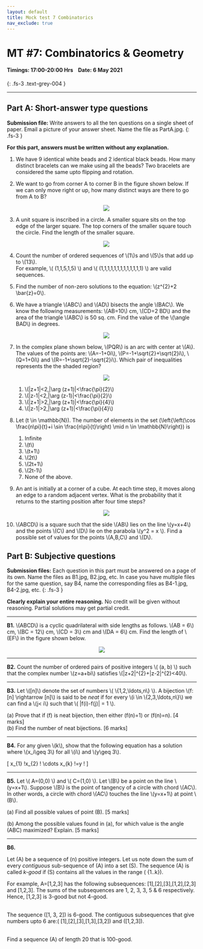 ```yaml
---
layout: default
title: Mock test 7 Combinatorics
nav_exclude: true
---
```



#  MT #7: Combinatorics & Geometry
#### Timings: 17:00-20:00 Hrs &nbsp;&nbsp;  Date: 6 May 2021
{: .fs-3 .text-grey-004 }

---


## Part A: Short-answer type questions

**Submission file:** Write answers to all the ten questions on a single sheet of paper. Email a picture of your answer sheet. Name the file as PartA.jpg.
{: .fs-3 }

**For this part, answers must be written without any explanation.**





<ol>




<p>
<li>
We have 9 identical white beads and 2 identical black beads. How
many distinct bracelets can we make using all the beads? Two bracelets are considered the same
upto flipping and rotation.
</li>
</p>

<p>
<li>
We want to go from corner A to corner B in the figure shown below. If we
can only move right or up, how many distinct ways are there to go from A to B?

<p style="text-align:center">
<img src="/assets/images/frame_walk.png"/>
</p>

</li>
</p>


<li>
<p>A unit square is inscribed in a circle. A smaller square sits on the
top edge of the larger square. The top corners of the smaller square touch the circle. Find
the length of the smaller square.
</p>

<p style="text-align:center">
<img src="/assets/images/mt7_small_square.png"/>
</p>

</li>

<!--
Let the side length of the smaller square be \(x\). The following equation must hold:
\[ \left(\frac{x}{2}\right)^{2}+\left(x+\frac{1}{2}\right)^{2}=\left(\frac{1}{\sqrt{2}}\right)^{2} \]

Hence, \(x=1/5\).

-->

<li>
<p>
Count the number of ordered sequences of \(1\)s and \(5\)s that add up to \(13\).<br>
For example, \( (1,1,5,1,5) \) and \( (1,1,1,1,1,1,1,1,1,1,1,1,1) \) are valid sequences.
</p>
</li>

<!--

There are 3 sets of 1s and 5s that sum to 13.<br>
For a given set suppose there are \(n\) 5s we have a total of \( (13-5n)+n=13-4n\)
numbers so we want to compute:
\[ \sum_{n=0}^{2} \binom{13-4n}{n} =    \]


-->


<p>
<li>
Find the number of non-zero solutions to the equation: \(z^{2}+2 \bar{z}=0\).
</li>
</p>




<!--
3. We have $\left|z^{2}\right|=|-2 \bar{z}|=2|z| .$ Suppose $z \neq 0 .$ Then $|z|^{2}=4=z \bar{z}$
Hence the equation becomes $z^{2}+2 \frac{4}{z}=0$ i.e. $z^{3}+8=0 .$ Hence there are 3 non zero solutions.
-->


<p>
<li>We have a triangle \(ABC\) and \(AD\) bisects the angle \(BAC\). We know the following
measurements: \(AB=10\) cm, \(CD=2 BD\) and the area of the triangle \(ABC\) is 50 sq. cm. Find the value
of the \(\angle BAD\) in degrees.
</li>
</p>


<p style="text-align:center">
<img src="/assets/images/mt7_triangle.png"/>
</p>





<!--
SMT 2019

Solution: Since $A D$ bisects $\angle B A C$, we have by the Angle-Bisector Theorem that $\frac{A B}{B D}=$ $\frac{A C}{C D} \Longrightarrow A C=\frac{C D}{B D} \cdot A B=20 .$ Let $E$ be the point on $A C$ such that $B E \perp A C .$ Since the area of $\triangle A B C$ is 50, we have $\frac{A C \cdot B E}{2}=50 \Longrightarrow B E=5 .$ But $\triangle A B E$ is a right triangle and $A B=2 B E$, so $\triangle A B E$ must be a $30-60-90$ triangle. It follows that $\angle B A C=30^{\circ}$ so $\angle B A D=15^{\circ}$
-->




<p>
<li>
In the complex plane shown below, \(PQR\) is an arc with center at \(A\).  The values of the points are:
\(A=-1+0i\), \(P=-1+\sqrt{2}+\sqrt{2}i\), \(Q=1+0i\) and \(R=-1+\sqrt{2}-\sqrt{2}i\). Which pair of inequalities
represents the the shaded region?  <br>


<p style="text-align:center">
<img src="/assets/images/argand_plane.png"/>
</p>


<ol>
<li>\(|z+1|<2,|\arg (z+1)|<\frac{\pi}{2}\)</li>
<li>\(|z-1|<2,|\arg (z-1)|<\frac{\pi}{2}\)</li>
<li>\(|z+1|>2,|\arg (z+1)|<\frac{\pi}{4}\)</li>
<li>\(|z-1|>2,|\arg (z+1)|<\frac{\pi}{4}\)</li>
</ol>



</li>
</p>


<p>
<li>

Let \(t \in \mathbb{N}\). The number of elements in the set \(\left\{\left(\cos \frac{n\pi}{t}+i \sin \frac{n\pi}{t}\right) \mid n \in \mathbb{N}\right\}\)
is

<ol>
<li> Infinite </li>
<li> \(t\)</li>
<li> \(t+1\)</li>
<li> \(2t\) </li>
<li> \(2t+1\) </li>
<li> \(2t-1\) </li>
<li> None of the above.</li>
</ol>

</li>
</p>

<!--

Solution: (d)
The number of elements in the given set is equal to the number of
\(q\)th roots of \(\{\cos n \pi+$ $i \sin n \pi \mid n \in \mathbb{N}\}=\{\pm 1\}\)
which are \(2q\) in number since the \(q\)th roots of 1 are distinct from the \(q\)th  roots of \(-1\).

-->



<li>
<p>
An ant is initially at a corner of a cube. At each time step, it moves along an edge
to a random adjacent vertex. What is the probability that it returns to the starting
position after four time steps?
</p>

<p style="text-align:center">
<img src="/assets/images/mt7_ant.png"/>
</p>

<!--
SMT 2011 General. Ans: 21/81 = 7/27.
-->

</li>


<li>
<p>\(ABCD\) is a square such that the side \(AB\) lies on the line \(y=x+4\) and the points \(C\) and \(D\) lie
on the parabola \(y^2 = x \). Find a possible set of values for the points \(A,B,C\) and \(D\).
</p>
</li>

<!--
SMT 2013 Geometry.
-->



</ol>



## Part B: Subjective questions

**Submission files:** Each question in this part must be answered on a page of its own. Name the files as B1.jpg, B2.jpg, etc. In case you have multiple files
for the same question, say B4, name the corresponding files as B4-1.jpg, B4-2.jpg, etc.
{: .fs-3 }


**Clearly explain your entire reasoning.** No credit will be given without reasoning. Partial solutions may get partial credit.

---



<p>
<b>B1.</b> \(ABCD\) is a cyclic quadrilateral with side lengths as follows.  \(AB = 6\) cm,
\(BC = 12\) cm, \(CD = 3\) cm and \(DA = 6\) cm. Find the length of \(EF\)
in the figure shown below.
</p>

<p style="text-align:center">
<img src="/assets/images/mt7_cyclic.png"/>
</p>

<!--
SMT. Ans = 10\sqrt{2}. Use similar triangles.
-->


---

<p>
<b>B2.</b>
Count the number of ordered pairs of positive integers \( (a, b) \)
such that the complex number \(z=a+bi\)  satisfies \(|z+2|^{2}+|z-2|^{2}<40\).
<br>
</p>


<!--
The inequality reduces to

\begin{align*}
(2+z)(2+\bar{z})+(2-z)(2-\bar{z}) & < 50 \\
\Rightarrow 4+2 z+2 \bar{z}+z \bar{z}+4-2 z-2 \bar{z}+z \bar{z} & < 50 \\
\Rightarrow 8+2|z|^{2} & < 50 \\
\Rightarrow a^{2}+b^{2} & < 21
\end{align*}


So we need to compute the number of ordered pairs of positive integers
\( (a, b) \) such that \( a^{2}+b^{2}<21 \).
When \(a=1, b\) can range from 1 to 4 (inclusive);
when \(a=2, b\) can range from 1 to 4 ; when \(a=3, b\) can range from 1
to 3 ; and when \(a=4, b\) can equal 1 or 2 , for a total of 13 ordered pairs.
-->

---

<p>
<b>B3.</b> Let \([n]\) denote the set of numbers \( \{1,2,\ldots,n\} \). A bijection \(f:[n] \rightarrow [n]\)
is said to be <i>neat</i> if for every \(i \in \{2,3,\ldots,n\}\) we can find
a \(j< i\) such that \( |f(i)-f(j)| = 1 \).<br>

(a) Prove that if \(f\) is neat bijection, then either \(f(n)=1\) or \(f(n)=n\). [4 marks]<br>
(b) Find the number of neat bijections. [6 marks]  <br>

</p>


<!--
https://prase.cz/kalva/putnam/psoln/psol655.html
-->

---


<p>
<b>B4.</b> For any given \(k\), show that the following equation has a solution where \(x_i\geq 3\) for all \(i\) and \(y\geq 3\).

\[ x_{1} !x_{2} ! \cdots x_{k} !=y ! \]

</p>



---


<p><b>B5.</b> Let \( A=(0,0) \) and \( C=(1,0) \). Let \(B\) be a point
on the line \(y=x+1\). Suppose \(B\) is the point of tangency of a circle
with chord \(AC\). In other words, a circle with chord \(AC\) touches the
line \(y=x+1\) at point \(B\).<br>

(a) Find all possible values of point \(B\). [5 marks]<br>

(b) Among the possible values found in (a), for which value is
the angle \(ABC\) maximized? Explain. [5 marks]

</p>

---

<p><b>B6.</b>

Let \(A\) be a sequence of \(n\) positive integers.
Let us note down the sum of every <i>contiguous</i> sub-sequence of \(A\) into a set \(S\).
The sequence \(A\) is called <i>k-good</i> if \(S\) contains all the values in the range \( \{1..k\}\).<br>


For example, A=[1,2,3] has the following subsequences: [1],[2],[3],[1,2],[2,3] and [1,2,3].
The sums of the subsequences are 1, 2, 3, 3, 5 & 6 respectively. Hence, [1,2,3] is 3-good but not 4-good.<br><br>

The sequence \([1, 3, 2]\) is 6-good. The contiguous subsequences that give numbers upto 6 are:\( [1],[2],[3],[1,3],[3,2]\) and \([1,2,3]\).<br><br>


Find a sequence \(A\) of length 20 that is 100-good.

</p>






